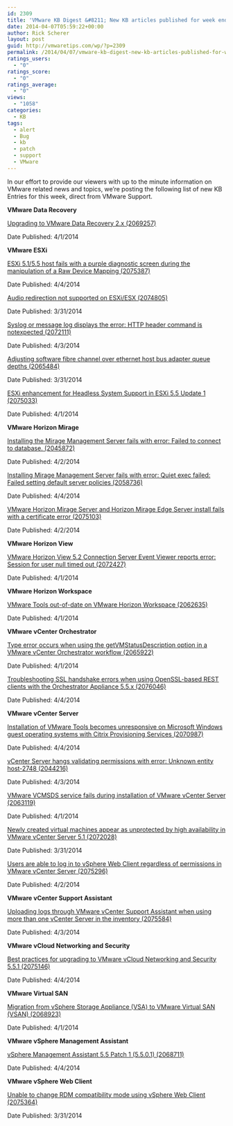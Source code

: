 ```yaml
---
id: 2309
title: 'VMware KB Digest &#8211; New KB articles published for week ending 4/5/14'
date: 2014-04-07T05:59:22+00:00
author: Rick Scherer
layout: post
guid: http://vmwaretips.com/wp/?p=2309
permalink: /2014/04/07/vmware-kb-digest-new-kb-articles-published-for-week-ending-4514/
ratings_users:
  - "0"
ratings_score:
  - "0"
ratings_average:
  - "0"
views:
  - "1058"
categories:
  - KB
tags:
  - alert
  - Bug
  - kb
  - patch
  - support
  - VMware
---
```

In our effort to provide our viewers with up to the minute information on VMware related news and topics, we&#8217;re posting the following list of new KB Entries for this week, direct from VMware Support.

<!--more-->

**VMware Data Recovery**
  
[Upgrading to VMware Data Recovery 2.x (2069257)](http://bit.ly/1kiXcLj)
  
Date Published: 4/1/2014

**VMware ESXi**
  
[ESXi 5.1/5.5 host fails with a purple diagnostic screen during the manipulation of a Raw Device Mapping (2075387)](http://bit.ly/1mU2HNC)
  
Date Published: 4/4/2014
  
[Audio redirection not supported on ESXi/ESX (2074805)](http://bit.ly/1kiXeTn)
  
Date Published: 3/31/2014
  
[Syslog or message log displays the error: HTTP header command is notexpected (2072111)](http://bit.ly/1kiXcLl)
  
Date Published: 4/3/2014
  
[Adjusting software fibre channel over ethernet host bus adapter queue depths (2065484)](http://bit.ly/1kiXcLo)
  
Date Published: 3/31/2014
  
[ESXi enhancement for Headless System Support in ESXi 5.5 Update 1 (2075033)](http://bit.ly/1kiXeTp)
  
Date Published: 4/1/2014

**VMware Horizon Mirage**
  
[Installing the Mirage Management Server fails with error: Failed to connect to database. (2045872)](http://bit.ly/1kiXeTq)
  
Date Published: 4/2/2014
  
[Installing Mirage Management Server fails with error: Quiet exec failed: Failed setting default server policies (2058736)](http://bit.ly/1kiXeTr)
  
Date Published: 4/4/2014
  
[VMware Horizon Mirage Server and Horizon Mirage Edge Server install fails with a certificate error (2075103)](http://bit.ly/1kiXcLs)
  
Date Published: 4/2/2014

**VMware Horizon View**
  
[VMware Horizon View 5.2 Connection Server Event Viewer reports error: Session for user null timed out (2072427)](http://bit.ly/1kiXd1G)
  
Date Published: 4/1/2014

**VMware Horizon Workspace**
  
[VMware Tools out-of-date on VMware Horizon Workspace (2062635)](http://bit.ly/1kiXeTu)
  
Date Published: 4/1/2014

**VMware vCenter Orchestrator**
  
[Type error occurs when using the getVMStatusDescription option in a VMware vCenter Orchestrator workflow (2065922)](http://bit.ly/1mU2I48)
  
Date Published: 4/1/2014
  
[Troubleshooting SSL handshake errors when using OpenSSL-based REST clients with the Orchestrator Appliance 5.5.x (2076046)](http://bit.ly/1kiXeTz)
  
Date Published: 4/4/2014

**VMware vCenter Server**
  
[Installation of VMware Tools becomes unresponsive on Microsoft Windows guest operating systems with Citrix Provisioning Services (2070987)](http://bit.ly/1mU2I49)
  
Date Published: 4/4/2014
  
[vCenter Server hangs validating permissions with error: Unknown entity host-2748 (2044216)](http://bit.ly/1kiXd1L)
  
Date Published: 4/3/2014
  
[VMware VCMSDS service fails during installation of VMware vCenter Server (2063119)](http://bit.ly/1kiXd1M)
  
Date Published: 4/1/2014
  
[Newly created virtual machines appear as unprotected by high availability in VMware vCenter Server 5.1 (2072028)](http://bit.ly/1kiXf9Q)
  
Date Published: 3/31/2014
  
[Users are able to log in to vSphere Web Client regardless of permissions in VMware vCenter Server (2075296)](http://bit.ly/1kiXd1N)
  
Date Published: 4/2/2014

**VMware vCenter Support Assistant**
  
[Uploading logs through VMware vCenter Support Assistant when using more than one vCenter Server in the inventory (2075584)](http://bit.ly/1kiXd1Q)
  
Date Published: 4/3/2014

**VMware vCloud Networking and Security**
  
[Best practices for upgrading to VMware vCloud Networking and Security 5.5.1 (2075146)](http://bit.ly/1mU2JFf)
  
Date Published: 4/4/2014

**VMware Virtual SAN**
  
[Migration from vSphere Storage Appliance (VSA) to VMware Virtual SAN (VSAN) (2068923)](http://bit.ly/1mU2I4p)
  
Date Published: 4/1/2014

**VMware vSphere Management Assistant**
  
[vSphere Management Assistant 5.5 Patch 1 (5.5.0.1) (2068711)](http://bit.ly/1kiXd1V)
  
Date Published: 4/4/2014

**VMware vSphere Web Client**
  
[Unable to change RDM compatibility mode using vSphere Web Client (2075364)](http://bit.ly/1mU2I4q)
  
Date Published: 3/31/2014